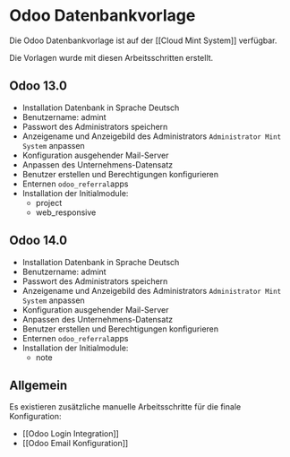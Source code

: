 # Odoo Datenbankvorlage
Die Odoo Datenbankvorlage ist auf der [[Cloud Mint System]] verfügbar.

Die Vorlagen wurde mit diesen Arbeitsschritten erstellt.

## Odoo 13.0

* Installation Datenbank in Sprache Deutsch
* Benutzername: admint
* Passwort des Administrators speichern
* Anzeigename und Anzeigebild des Administrators `Administrator Mint System` anpassen
* Konfiguration ausgehender Mail-Server
* Anpassen des Unternehmens-Datensatz
* Benutzer erstellen und Berechtigungen konfigurieren
* Enternen `odoo_referral`apps
* Installation der Initialmodule:
	* project
	* web_responsive

## Odoo 14.0

* Installation Datenbank in Sprache Deutsch
* Benutzername: admint
* Passwort des Administrators speichern
* Anzeigename und Anzeigebild des Administrators `Administrator Mint System` anpassen
* Konfiguration ausgehender Mail-Server
* Anpassen des Unternehmens-Datensatz
* Benutzer erstellen und Berechtigungen konfigurieren
* Enternen `odoo_referral`apps
* Installation der Initialmodule:
	* note

## Allgemein

Es existieren zusätzliche manuelle Arbeitsschritte für die finale Konfiguration:

* [[Odoo Login Integration]]
* [[Odoo Email Konfiguration]]